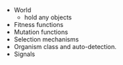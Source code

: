 -   World
    -   hold any objects
-   Fitness functions
-   Mutation functions
-   Selection mechanisms
-   Organism class and auto-detection.
-   Signals
